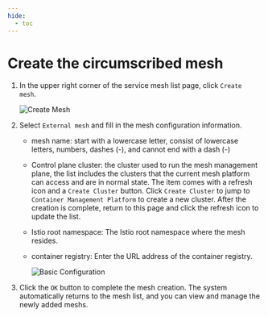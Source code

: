 ```yaml
---
hide:
  - toc
---
```


# Create the circumscribed mesh

1. In the upper right corner of the service mesh list page, click `Create mesh`.

    ![Create Mesh](../../images/servicemesh01.png)

2. Select `External mesh` and fill in the mesh configuration information.

    - mesh name: start with a lowercase letter, consist of lowercase letters, numbers, dashes (-), and cannot end with a dash (-)
    - Control plane cluster: the cluster used to run the mesh management plane, the list includes the clusters that the current mesh platform can access and are in normal state.
      The item comes with a refresh icon and a `Create Cluster` button. Click `Create Cluster` to jump to `Container Management Platform` to create a new cluster. After the creation is complete, return to this page and click the refresh icon to update the list.
    - Istio root namespace: The Istio root namespace where the mesh resides.
    - container registry: Enter the URL address of the container registry.
  
        ![Basic Configuration](../../images/integrate-mesh.png)

3. Click the `OK` button to complete the mesh creation. The system automatically returns to the mesh list, and you can view and manage the newly added meshs.